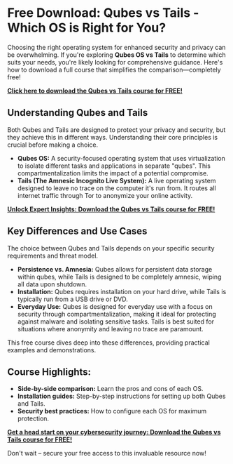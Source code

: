 # Free Download: Qubes vs Tails - Which OS is Right for You?

Choosing the right operating system for enhanced security and privacy can be overwhelming. If you're exploring **Qubes OS vs Tails** to determine which suits your needs, you're likely looking for comprehensive guidance. Here's how to download a full course that simplifies the comparison—completely free!

[**Click here to download the Qubes vs Tails course for FREE!**](https://udemywork.com/qubes-vs-tails)

## Understanding Qubes and Tails

Both Qubes and Tails are designed to protect your privacy and security, but they achieve this in different ways. Understanding their core principles is crucial before making a choice.

*   **Qubes OS:** A security-focused operating system that uses virtualization to isolate different tasks and applications in separate "qubes". This compartmentalization limits the impact of a potential compromise.
*   **Tails (The Amnesic Incognito Live System):** A live operating system designed to leave no trace on the computer it's run from. It routes all internet traffic through Tor to anonymize your online activity.

[**Unlock Expert Insights: Download the Qubes vs Tails course for FREE!**](https://udemywork.com/qubes-vs-tails)

## Key Differences and Use Cases

The choice between Qubes and Tails depends on your specific security requirements and threat model.

*   **Persistence vs. Amnesia:** Qubes allows for persistent data storage within qubes, while Tails is designed to be completely amnesic, wiping all data upon shutdown.
*   **Installation:** Qubes requires installation on your hard drive, while Tails is typically run from a USB drive or DVD.
*   **Everyday Use:** Qubes is designed for everyday use with a focus on security through compartmentalization, making it ideal for protecting against malware and isolating sensitive tasks. Tails is best suited for situations where anonymity and leaving no trace are paramount.

This free course dives deep into these differences, providing practical examples and demonstrations.

## Course Highlights:

*   **Side-by-side comparison:** Learn the pros and cons of each OS.
*   **Installation guides:** Step-by-step instructions for setting up both Qubes and Tails.
*   **Security best practices:** How to configure each OS for maximum protection.

[**Get a head start on your cybersecurity journey: Download the Qubes vs Tails course for FREE!**](https://udemywork.com/qubes-vs-tails)

Don't wait – secure your free access to this invaluable resource now!
